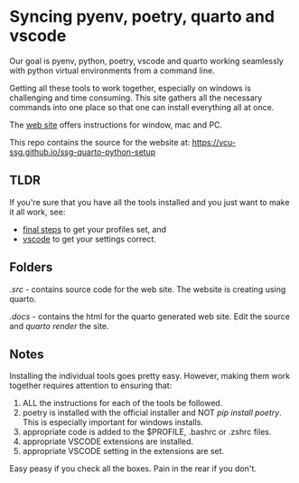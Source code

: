 # Syncing pyenv, poetry, quarto and vscode

Our goal is pyenv, python, poetry, vscode and quarto working seamlessly with python virtual environments from a command line.

Getting all these tools to work together, especially on windows is challenging and time consuming.  This site
gathers all the necessary commands into one place so that one can install everything all at once.

The [web site](https://vcu-ssg.github.io/ssg-quarto-python-setup) offers instructions for window, mac and PC.

This repo contains the source for the website at: <https://vcu-ssg.github.io/ssg-quarto-python-setup>

## TLDR

If you're sure that you have all the tools installed and you just want to make it all work, see:

* [final steps](https://vcu-ssg.github.io/ssg-quarto-python-setup/finalsteps.html) to get your profiles set, and
* [vscode](https://vcu-ssg.github.io/ssg-quarto-python-setup/vscode.html) to get your settings correct.

## Folders

*.src* - contains source code for the web site.  The website is creating using quarto.

*.docs* - contains the html for the quarto generated web site.  Edit the source and *quarto render* the site.

## Notes

Installing the individual tools goes pretty easy.  However, making them work together requires attention to ensuring that:

1. ALL the instructions for each of the tools be followed.
1. poetry is installed with the official installer and NOT *pip install poetry*.  This is especially important for windows installs.
1. appropriate code is added to the $PROFILE, .bashrc or .zshrc files.
1. appropriate VSCODE extensions are installed.
1. appropriate VSCODE setting in the extensions are set.

Easy peasy if you check all the boxes.  Pain in the rear if you don't.

